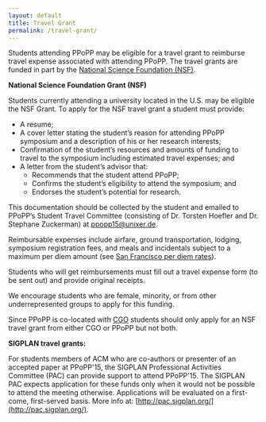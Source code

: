 ```yaml
---
layout: default
title: Travel Grant
permalink: /travel-grant/
---
```


Students attending PPoPP may be eligible for a travel grant to reimburse travel expense associated with attending PPoPP.
The travel grants are funded in part by the [National Science Foundation (NSF)](http://www.nsf.gov/).

**National Science Foundation Grant (NSF)**

Students currently attending a university located in the U.S. may be eligible the NSF Grant.  To apply
for the NSF travel grant a student must provide:

* A resume;
* A cover letter stating the student’s reason for attending 
  PPoPP symposium and a description of his or her research interests;
* Confirmation of the student’s resources and amounts of funding to
  travel to the symposium including estimated travel expenses; and
* A letter from the student’s advisor that:
    * Recommends that the student attend PPoPP;
    * Confirms the student’s eligibility to attend the symposium; and
    * Endorses the student’s potential for research.

This documentation should be collected by the student and emailed to PPoPP’s
Student Travel Committee (consisting of Dr. Torsten Hoefler and Dr. Stephane
Zuckerman) at <ppopp15@unixer.de>.

Reimbursable expenses include airfare, ground transportation, lodging,
symposium registration fees, and meals and incidentals subject to a maximum per
diem amount (see [San Francisco per diem rates](http://www.gsa.gov/portal/category/100120)).

Students who will get reimbursements must fill out a travel expense form (to be
sent out) and provide original receipts.

We encourage students who are female, minority, or from other underrepresented
groups to apply for this funding.

Since PPoPP is co-located with [CGO](http://cgo.org/cgo2015/) students should only apply for an NSF travel grant
from either CGO or PPoPP but not both.

**SIGPLAN travel grants:**

For students members of ACM who are co-authors or presenter of an accepted paper
at PPoPP'15, the SIGPLAN Professional Activities Committee (PAC) can provide
support to attend PPoPP'15. The SIGPLAN PAC expects application for these funds
only when it would not be possible to attend the meeting otherwise.
Applications will be evaluated on a first-come, first-served basis.  More info
at: [http://pac.sigplan.org/](http://pac.sigplan.org/).


